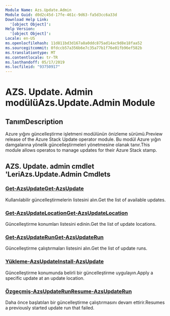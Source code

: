 ```yaml
---
Module Name: Azs.Update.Admin
Module Guid: d0d2c45d-17fe-461c-9d63-fa5d3cc6a33d
Download Help Link:
  '[object Object]': 
Help Version:
  '[object Object]': 
Locale: en-US
ms.openlocfilehash: 11d811bd3d167a8a0ddc875ad14ac9d8e18faa52
ms.sourcegitcommit: 0fdccb57a356b6e7c35a77b1f76e01fb96ef582b
ms.translationtype: MT
ms.contentlocale: tr-TR
ms.lasthandoff: 05/17/2019
ms.locfileid: "93750917"
---
```

# <span data-ttu-id="b03b1-101">AZS. Update. Admin modülü</span><span class="sxs-lookup"><span data-stu-id="b03b1-101">Azs.Update.Admin Module</span></span>
## <span data-ttu-id="b03b1-102">Tanım</span><span class="sxs-lookup"><span data-stu-id="b03b1-102">Description</span></span>
<span data-ttu-id="b03b1-103">Azure yığını güncelleştirme işletmeni modülünün önizleme sürümü.</span><span class="sxs-lookup"><span data-stu-id="b03b1-103">Preview release of the Azure Stack Update operator module.</span></span>  <span data-ttu-id="b03b1-104">Bu modül Azure yığın damgalarına yönelik güncelleştirmeleri yönetmesine olanak tanır.</span><span class="sxs-lookup"><span data-stu-id="b03b1-104">This module allows operatos to manage updates for their Azure Stack stamp.</span></span>

## <span data-ttu-id="b03b1-105">AZS. Update. admin cmdlet 'Leri</span><span class="sxs-lookup"><span data-stu-id="b03b1-105">Azs.Update.Admin Cmdlets</span></span>
### [<span data-ttu-id="b03b1-106">Get-AzsUpdate</span><span class="sxs-lookup"><span data-stu-id="b03b1-106">Get-AzsUpdate</span></span>](Get-AzsUpdate.md)
<span data-ttu-id="b03b1-107">Kullanılabilir güncelleştirmelerin listesini alın.</span><span class="sxs-lookup"><span data-stu-id="b03b1-107">Get the list of available updates.</span></span>

### [<span data-ttu-id="b03b1-108">Get-AzsUpdateLocation</span><span class="sxs-lookup"><span data-stu-id="b03b1-108">Get-AzsUpdateLocation</span></span>](Get-AzsUpdateLocation.md)
<span data-ttu-id="b03b1-109">Güncelleştirme konumları listesini edinin.</span><span class="sxs-lookup"><span data-stu-id="b03b1-109">Get the list of update locations.</span></span>

### [<span data-ttu-id="b03b1-110">Get-AzsUpdateRun</span><span class="sxs-lookup"><span data-stu-id="b03b1-110">Get-AzsUpdateRun</span></span>](Get-AzsUpdateRun.md)
<span data-ttu-id="b03b1-111">Güncelleştirme çalıştırmaları listesini alın.</span><span class="sxs-lookup"><span data-stu-id="b03b1-111">Get the list of update runs.</span></span>

### [<span data-ttu-id="b03b1-112">Yükleme-AzsUpdate</span><span class="sxs-lookup"><span data-stu-id="b03b1-112">Install-AzsUpdate</span></span>](Install-AzsUpdate.md)
<span data-ttu-id="b03b1-113">Güncelleştirme konumunda belirli bir güncelleştirme uygulayın.</span><span class="sxs-lookup"><span data-stu-id="b03b1-113">Apply a specific update at an update location.</span></span>

### [<span data-ttu-id="b03b1-114">Özgeçmiş-AzsUpdateRun</span><span class="sxs-lookup"><span data-stu-id="b03b1-114">Resume-AzsUpdateRun</span></span>](Resume-AzsUpdateRun.md)
<span data-ttu-id="b03b1-115">Daha önce başlatılan bir güncelleştirme çalıştırmasını devam ettirir.</span><span class="sxs-lookup"><span data-stu-id="b03b1-115">Resumes a previously started update run that failed.</span></span>

